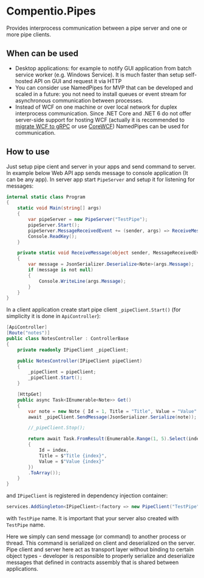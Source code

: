 # Compentio.Pipes
Provides interprocess communication between a pipe server and one or more pipe clients.

## When can be used
- Desktop applications: for example to notify GUI application from batch service worker (e.g. Windows Service). It is much faster than setup self-hosted API on GUI and request it via HTTP
 - You can consider use NamedPipes for MVP that can be developed and scaled in a future: you not need to install queues or event stream for asynchronous communication between processes.
 - Instead of WCF on one machine or over local network for duplex interprocess communication. Since .NET Core and .NET 6 do not offer server-side support for hosting WCF (actually it is recommended to [migrate WCF to gRPC](https://docs.microsoft.com/en-us/dotnet/architecture/grpc-for-wcf-developers/migrate-wcf-to-grpc) or use [CoreWCF](https://github.com/CoreWCF/CoreWCF)) NamedPipes can be used for communication.

## How to use 
Just setup pipe cient and server in your apps and send command to server. 
In example below Web API app sends message to console application (It can be any app). 
In server app start `PipeServer` and setup it for listening for messages:

```csharp
internal static class Program
{
	static void Main(string[] args)
	{
		var pipeServer = new PipeServer("TestPipe");
		pipeServer.Start();
		pipeServer.MessageReceivedEvent += (sender, args) => ReceiveMessage(sender, args);            
		Console.ReadKey();
	}

	private static void ReceiveMessage(object sender, MessageReceivedEventArgs args)
	{
		var message = JsonSerializer.Deserialize<Note>(args.Message);
		if (message is not null)
		{
			Console.WriteLine(args.Message);
		}
	}
}
```
In a client application create start pipe client `_pipeClient.Start()` (for simplicity it is done in `ApiController`):

```cs
[ApiController]
[Route("notes")]
public class NotesController : ControllerBase
{
	private readonly IPipeClient _pipeClient;

	public NotesController(IPipeClient pipeClient)
	{
		_pipeClient = pipeClient;
		_pipeClient.Start();            
	}

	[HttpGet]
	public async Task<IEnumerable<Note>> Get()
	{
		var note = new Note { Id = 1, Title = "Title", Value = "Value" };
		await _pipeClient.SendMessage(JsonSerializer.Serialize(note));

		//_pipeClient.Stop();

		return await Task.FromResult(Enumerable.Range(1, 5).Select(index => new Note
		{
			Id = index,
			Title = $"Title {index}",
			Value = $"Value {index}"
		})
		.ToArray());
	}        
}
```
and `IPipeClient` is registered in dependency injection container:

```cs
services.AddSingleton<IPipeClient>(factory => new PipeClient("TestPipe"));
```
with `TestPipe` name. It is important that your server also created with `TestPipe` name.

Here we simply can send message (or command) to another process or thread. This command is serialized on client and deserialized on the server. Pipe client and server here act as transport layer without binding to certain object types - developer is responsible to properly serialize and deserialize messages that defined in contracts assembly that is shared between applications. 
